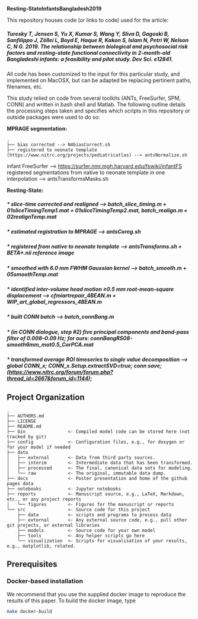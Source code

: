 **Resting-StateInfantsBangladesh2019**

This repository houses code (or links to code) used for the article:

##### *Turesky T, Jensen S, Yu X, Kumar S, Wang Y, Sliva D, Gagoski B, Sanfilippo J, Zöllei L, Boyd E, Haque R, Kakon S, Islam N, Petri W, Nelson C, N G. 2019. The relationship between biological and psychosocial risk factors and resting-state functional connectivity in 2-month-old Bangladeshi infants: a feasibility and pilot study. Dev Sci. e12841.*


All code has been customized to the input for this particular study, and implemented on MacOSX, but can be adapted be replacing pertinent paths, filenames, etc. 

This study relied on code from several toolkits (ANTs, FreeSurfer, SPM, CONN) and written in bash shell and Matlab. The following outline details the processing steps taken and specifies which scripts in this repository or outside packages were used to do so:
  
  
**MPRAGE segmentation:** 

    .
    ├── bias corrected --> N4biasCorrect.sh
    ├── registered to neonate template (https://www.nitrc.org/projects/pediatricatlas) --> antsNormalize.sh 
infant FreeSurfer --> https://surfer.nmr.mgh.harvard.edu/fswiki/infantFS 
registered segmentations from native to neonate template in one interpolation --> antsTransformsMasks.sh
  
    
**Resting-State:** 
##### * slice-time corrected and realigned --> batch_slice_timing.m + 01sliceTimingTemp1.mat + 01sliceTimingTemp2.mat, batch_realign.m + 02realignTemp.mat
##### * estimated registration to MPRAGE --> antsCoreg.sh 
##### * registered from native to neonate template --> antsTransforms.sh + BETA*.nii reference image 
##### * smoothed with 6.0 mm FWHM Gaussian kernel --> batch_smooth.m + 05smoothTemp.mat
##### * identified inter-volume head motion ≥0.5 mm root‐mean‐square displacement --> cfmiartrepair_4BEAN.m + WIP_art_global_regressors_4BEAN.m
##### * built CONN batch --> batch_connBang.m
##### * (in CONN dialogue, step #2) five principal components and band‐pass filter of 0.008–0.09 Hz; for ours: connBangRS08-smooth6mm_mot0.5_CorPCA.mat
##### * transformed average ROI timeseries to single value decomposition --> global CONN_x; CONN_x.Setup.extractSVD=true; conn save; (https://www.nitrc.org/forum/forum.php?thread_id=2667&forum_id=1144);



## Project Organization

    .
    ├── AUTHORS.md
    ├── LICENSE
    ├── README.md
    ├── bin                <- Compiled model code can be stored here (not tracked by git)
    ├── config             <- Configuration files, e.g., for doxygen or for your model if needed
    ├── data
    │   ├── external       <- Data from third party sources.
    │   ├── interim        <- Intermediate data that has been transformed.
    │   ├── processed      <- The final, canonical data sets for modeling.
    │   └── raw            <- The original, immutable data dump.
    ├── docs               <- Poster presentation and home of the github pages data
    ├── notebooks          <- Jupyter notebooks
    ├── reports            <- Manuscript source, e.g., LaTeX, Markdown, etc., or any project reports
    │   └── figures        <- Figures for the manuscript or reports
    └── src                <- Source code for this project
        ├── data           <- scripts and programs to process data
        ├── external       <- Any external source code, e.g., pull other git projects, or external libraries
        ├── models         <- Source code for your own model
        ├── tools          <- Any helper scripts go here
        └── visualization  <- Scripts for visualisation of your results, e.g., matplotlib, related.

## Prerequisites

### Docker-based installation

We recommend that you use the supplied docker image to reproduce the results of this paper.
To build the docker image, type
```bash
make docker-build
```
